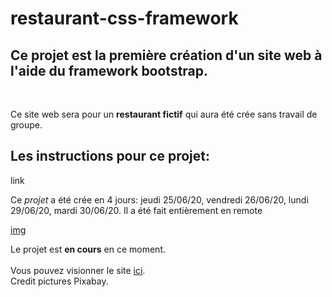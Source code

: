 # restaurant-css-framework

Ce projet est la première création d'un site web à l'aide du framework **bootstrap**.
-
<br>

Ce site web sera pour un **restaurant fictif** qui aura été crée sans travail de groupe.


Les instructions pour ce projet:
----
link
<br>

Ce *projet* a été crée en 4 jours: jeudi 25/06/20, vendredi 26/06/20, lundi 29/06/20, mardi 30/06/20.
Il a été fait entièrement en remote


[img]()


Le projet est **en cours** en ce moment.
<br>
<br>
Vous pouvez visionner le site [ici]().
<br>
Credit pictures Pixabay.



